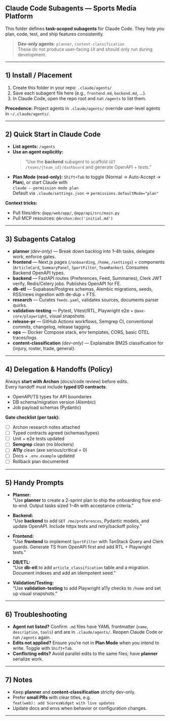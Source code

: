 ## Claude Code Subagents — Sports Media Platform

This folder defines **task-scoped subagents** for Claude Code. They help you plan, code, test, and ship features consistently.

> **Dev-only agents:** `planner`, `content-classification`  
> These do not produce user-facing UI and should only run during development.

---

## 1) Install / Placement

1. Create this folder in your repo: `.claude/agents/`
2. Save each subagent file here (e.g., `frontend.md`, `backend.md`, …).
3. In Claude Code, open the repo root and run `/agents` to list them.

**Precedence:** Project agents in `.claude/agents/` override user-level agents in `~/.claude/agents/`.

---

## 2) Quick Start in Claude Code

- **List agents:** `/agents`
- **Use an agent explicitly:**  
  > “Use the **backend** subagent to scaffold `GET /teams/{team_id}/dashboard` and generate OpenAPI + tests.”
- **Plan Mode (read-only):** `Shift+Tab` to toggle (Normal → Auto-Accept → **Plan**), or start Claude with  
  `claude --permission-mode plan`  
  Default via `.claude/settings.json` → `permissions.defaultMode="plan"`

**Context tricks:**
- Pull files/dirs: `@app/web/app/`, `@app/api/src/main.py`
- Pull MCP resources: `@Archon:doc('initial.md')`

---

## 3) Subagents Catalog

- **planner** *(dev-only)* — Break down backlog into 1–4h tasks, delegate work, enforce gates.
- **frontend** — Next.js pages (`/onboarding`, `/home`, `/settings`) + components (`ArticleCard`, `SummaryPanel`, `SportFilter`, `TeamRanker`). Consumes Backend OpenAPI types.
- **backend** — FastAPI routes (Preferences, Feed, Summaries), Clerk JWT verify, Redis/Celery jobs. Publishes OpenAPI for FE.
- **db-etl** — Supabase/Postgres schemas, Alembic migrations, seeds, RSS/news ingestion with de-dup + FTS.
- **research** — Curates `feeds.yaml`, validates sources, documents parser quirks.
- **validation-testing** — Pytest, Vitest/RTL, Playwright e2e + `@axe-core/playwright`, visual snapshots.
- **release-pr** — GitHub Actions workflows, Semgrep CI, conventional commits, changelog, release tagging.
- **ops** — Docker Compose stack, env templates, CORS, basic OTEL traces/logs.
- **content-classification** *(dev-only)* — Explainable BM25 classification for {injury, roster, trade, general}.

---

## 4) Delegation & Handoffs (Policy)

Always **start with Archon** (docs/code review) before edits.  
Every handoff must include **typed I/O contracts**:

- OpenAPI/TS types for API boundaries
- DB schema/migration version (Alembic)
- Job payload schemas (Pydantic)

**Gate checklist (per task):**
- [ ] Archon research notes attached
- [ ] Typed contracts agreed (schemas/types)
- [ ] Unit + e2e tests updated
- [ ] **Semgrep** clean (no blockers)
- [ ] **A11y** clean (axe serious/critical = 0)
- [ ] Docs + `.env.example` updated
- [ ] Rollback plan documented

---

## 5) Handy Prompts

- **Planner:**  
  “Use **planner** to create a 2-sprint plan to ship the onboarding flow end-to-end. Output tasks sized 1–4h with acceptance criteria.”

- **Backend:**  
  “Use **backend** to add `GET /me/preferences`, Pydantic models, and update OpenAPI. Include httpx tests and retry/backoff policy.”

- **Frontend:**  
  “Use **frontend** to implement `SportFilter` with TanStack Query and Clerk guards. Generate TS from OpenAPI first and add RTL + Playwright tests.”

- **DB/ETL:**  
  “Use **db-etl** to add `article_classification` table and a migration. Document indexes and add an idempotent seed.”

- **Validation/Testing:**  
  “Use **validation-testing** to add Playwright a11y checks to `/home` and set up visual snapshots.”

---

## 6) Troubleshooting

- **Agent not listed?** Confirm `.md` files have YAML frontmatter (`name`, `description`, `tools`) and are in `.claude/agents/`. Reopen Claude Code or run `/agents` again.
- **Edits not applied?** Ensure you’re not in **Plan Mode** when you intend to write. Toggle with `Shift+Tab`.
- **Conflicting edits?** Avoid parallel edits to the same files; have **planner** serialize work.

---

## 7) Notes

- Keep **planner** and **content-classification** strictly dev-only.
- Prefer **small PRs** with clear titles, e.g.  
  `feat(web): add ScoresWidget with live updates`
- Update docs and envs when behavior or configuration changes.

---